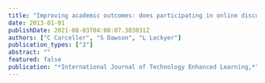 ```yaml
---
title: "Improving academic outcomes: does participating in online discussion forums payoff?"
date: 2013-01-01
publishDate: 2021-08-03T04:08:07.383031Z
authors: ["C Carceller", "S Dawson", "L Lockyer"]
publication_types: ["2"]
abstract: ""
featured: false
publication: "*International Journal of Technology Enhanced Learning,*"
---
```


